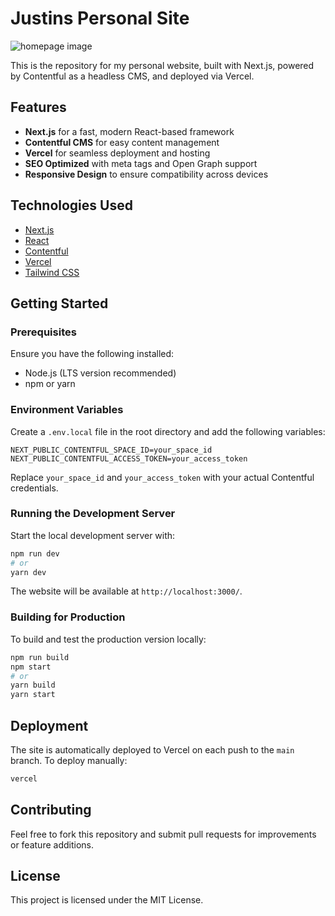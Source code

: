 # Justins Personal Site

![homepage image](/public/homepage/homepage_thumb.png)

This is the repository for my personal website, built with Next.js, powered by Contentful as a headless CMS, and deployed via Vercel.

## Features
- **Next.js** for a fast, modern React-based framework
- **Contentful CMS** for easy content management
- **Vercel** for seamless deployment and hosting
- **SEO Optimized** with meta tags and Open Graph support
- **Responsive Design** to ensure compatibility across devices

## Technologies Used
- [Next.js](https://nextjs.org/)
- [React](https://reactjs.org/)
- [Contentful](https://www.contentful.com/)
- [Vercel](https://vercel.com/)
- [Tailwind CSS](https://tailwindcss.com/)

## Getting Started

### Prerequisites
Ensure you have the following installed:
- Node.js (LTS version recommended)
- npm or yarn

### Environment Variables
Create a `.env.local` file in the root directory and add the following variables:
```
NEXT_PUBLIC_CONTENTFUL_SPACE_ID=your_space_id
NEXT_PUBLIC_CONTENTFUL_ACCESS_TOKEN=your_access_token
```
Replace `your_space_id` and `your_access_token` with your actual Contentful credentials.

### Running the Development Server
Start the local development server with:
```sh
npm run dev
# or
yarn dev
```
The website will be available at `http://localhost:3000/`.

### Building for Production
To build and test the production version locally:
```sh
npm run build
npm start
# or
yarn build
yarn start
```

## Deployment
The site is automatically deployed to Vercel on each push to the `main` branch. To deploy manually:
```sh
vercel
```

## Contributing
Feel free to fork this repository and submit pull requests for improvements or feature additions.

## License
This project is licensed under the MIT License.


